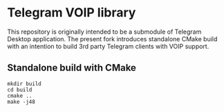 # Telegram VOIP library

This repository is originally intended to be a submodule of Telegram Desktop application. The present fork introduces standalone CMake build with an intention to build 3rd party Telegram clients with VOIP support.

## Standalone build with CMake

```
mkdir build
cd build
cmake ..
make -j48
```


